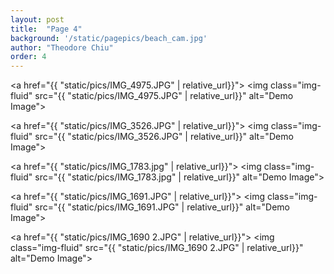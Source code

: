 ```yaml
---
layout: post
title:  "Page 4"
background: '/static/pagepics/beach_cam.jpg'
author: "Theodore Chiu"
order: 4
---
```


<a href="{{ "static/pics/IMG_4975.JPG" | relative_url}}">
	<img class="img-fluid" src="{{ "static/pics/IMG_4975.JPG" | relative_url}}" alt="Demo Image">
</a>

<a href="{{ "static/pics/IMG_3526.JPG" | relative_url}}">
	<img class="img-fluid" src="{{ "static/pics/IMG_3526.JPG" | relative_url}}" alt="Demo Image">
</a>

<a href="{{ "static/pics/IMG_1783.jpg" | relative_url}}">
	<img class="img-fluid" src="{{ "static/pics/IMG_1783.jpg" | relative_url}}" alt="Demo Image">
</a>

<a href="{{ "static/pics/IMG_1691.JPG" | relative_url}}">
	<img class="img-fluid" src="{{ "static/pics/IMG_1691.JPG" | relative_url}}" alt="Demo Image">
</a>

<a href="{{ "static/pics/IMG_1690 2.JPG" | relative_url}}">
	<img class="img-fluid" src="{{ "static/pics/IMG_1690 2.JPG" | relative_url}}" alt="Demo Image">
</a>

